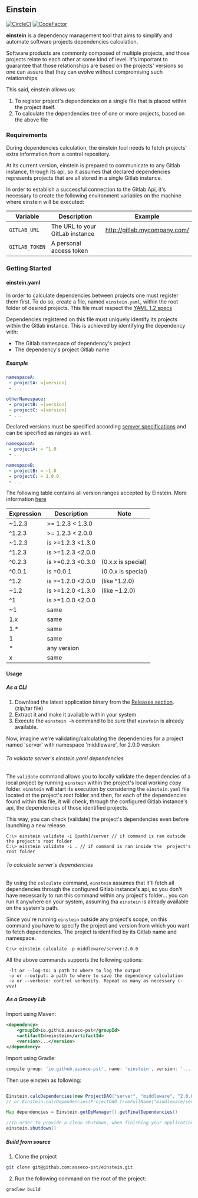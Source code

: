 ## Einstein

[![CircleCI](https://circleci.com/gh/asseco-pst/einstein/tree/develop.svg?style=svg)](https://circleci.com/gh/asseco-pst/einstein/tree/develop)
[![CodeFactor](https://www.codefactor.io/repository/github/asseco-pst/einstein/badge)](https://www.codefactor.io/repository/github/asseco-pst/einstein)

**einstein** is a dependency management tool that aims to simplify and automate software projects dependencies calculation.

Software products are commonly composed of multiple projects, and those projects relate to each other at some kind of level. It's important
to guarantee that those relationships are based on the projects' versions so one can assure that they can evolve without compromising such
relationships.

This said, einstein allows us:
  1. To register project's dependencies on a single file that is placed within the project itself.
  2. To calculate the dependencies tree of one or more projects, based on the above file

### Requirements
During dependencies calculation, the einstein tool needs to fetch projects' extra information from a central repository.

At its current version, einstein is prepared to communicate to any Gitlab instance, through its api, so it assumes that declared dependencies represents projects that are all
stored in a single Gitlab instance.

In order to establish a successful connection to the Gitlab Api, it's necessary to create the following environment variables on the machine where einstein will be executed:

|Variable|Description|Example|
|--------|-----------|-------|
|`GITLAB_URL`|The URL to your GitLab instance|http://gitlab.mycompany.com/|
|`GITLAB_TOKEN`|A personal access token||


### Getting Started

#### einstein.yaml
In order to calculate dependencies between projects one must register them first.
To do so, create a file, named `einstein.yaml`, within the root folder of desired projects. This file must respect the [YAML 1.2 specs](https://yaml.org/spec/1.2/spec.html)

Dependencies registered on this file must uniquely identify its projects within the Gitlab instance.
This is achieved by identifying the dependency with:
- The Gitlab namespace of dependency's project
- The dependency's project Gitlab name

##### Example

```yaml
namespaceA:
 - projectA: =[version]
 - ...

otherNamespace:
 - projectB: =[version]
 - projectC: =[version]
 - ...
```

Declared versions must be specified according [semver specifications](https://semver.org/spec/v2.0.0.html#semantic-versioning-specification-semver)
and can be specified as ranges as well.

```yaml
namespaceA:
 - projectA: = ^1.0
 - ...

namespaceB:
 - projectB: = ~1.0
 - projectC: = 1.0.0
 - ...
```

The following table contains all version ranges accepted by Einstein. More information [here](https://devhints.io/semver)

|Expression|Description|Note|
|----------|-----------|----|
|~1.2.3|>= 1.2.3 < 1.3.0||
|^1.2.3|>= 1.2.3 < 2.0.0||
|~1.2.3|is >=1.2.3 <1.3.0||
|^1.2.3|is >=1.2.3 <2.0.0||
|^0.2.3|is >=0.2.3 <0.3.0|(0.x.x is special)|
|^0.0.1|is =0.0.1|(0.0.x is special)|
|^1.2|is >=1.2.0 <2.0.0|(like ^1.2.0)|
|~1.2|is >=1.2.0 <1.3.0|(like ~1.2.0)|
|^1|is >=1.0.0 <2.0.0||
|~1|same||
|1.x|same||
|1.*|same||
|1|same||
|*|any version||
|x|same||

#### Usage
##### As a CLI

1. Download the latest application binary from the [Releases section](https://github.com/asseco-pst/einstein/releases).
(zip/tar file)
2. Extract it and make it available within your system
3. Execute the `einstein -h` command to be sure that `einstein` is already available.

Now, imagine we're validating/calculating the dependencies for a project named 'server' with namespace 'middleware', for 2.0.0 version:

###### To validate server's einstein.yaml dependencies
The `validate` command allows you to locally validate the dependencies of a local project by running `einstein` within the
project's local working copy folder. `einstein` will start its execution by considering the `einstein.yaml` file located
at the project's root folder and then, for each of the dependencies found within this file, it will check, through the 
configured Gitlab instance's api, the dependencies of those identified projects.

This way, you can check (validate) the project's dependencies even before launching a new release.

```console
C:\> einstein validate -i [path]/server // if command is ran outside the project's root folder
C:\> einstein validate -i . // if command is ran inside the  project's root folder
```

###### To calculate server's dependencies
By using the `calculate` command, `einstein` assumes that it'll fetch all dependencies through the configured Gitlab
instance's api, so you don't have necessarily to run this command within any project's folder... you can run it anywhere
on your system, assuming tha `einstein` is already available on the system's path.

Since you're running `einstein` outside any project's scope, on this command you have to specify the project and version
from which you want to fetch dependencies. The project is identified by its Gitlab name and namespace.

```console
C:\> einstein calculate -p middleware/server:2.0.0
```

All the above commands supports the following options:
```
 -lt or --log-to: a path to where to log the output
 -o or --output: a path to where to save the dependency calculation
 -v or --verbose: control verbosity. Repeat as many as necessary (-vvv)
```

##### As a Groovy Lib

Import using Maven:

```xml
<dependency>
    <groupId>io.github.asseco-pst</groupId>
    <artifactId>einstein</artifactId>
    <version>...</version>
</dependency>
```

Import using Gradle:

```groovy
compile group: 'io.github.asseco-pst', name: 'einstein', version: '...'
```

Then use einstein as following:

```groovy

Einstein.calcDependencies(new ProjectDAO("server", "middleware", "2.0.0"))
// or Einstein.calcDependencies(ProjectDAO.fromFullName("middleware/server:2.0.0"))

Map dependencies = Einstein.getDpManager().getFinalDependencies()

//In order to provide a clean shutdown, when finishing your application, also call the following:
einstein.shutdown()
```

##### Build from source
1. Clone the project
```sh
git clone git@github.com:asseco-pst/einstein.git
```

2. Run the following command on the root of the project:
```sh
gradlew build
```

